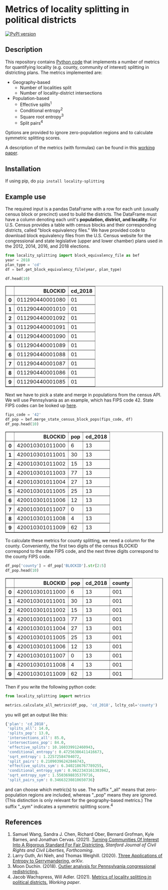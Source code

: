 


# Metrics of locality splitting in political districts
[![PyPI version](https://badge.fury.io/py/locality-splitting.svg)](https://badge.fury.io/py/locality-splitting)

## Description
This repository contains [Python code](metrics.py) that implements a number of metrics for quantifying locality (e.g. county, community of interest) splitting in districting plans. The metrics implemented are:
- Geography-based
	- Number of localities split
	- Number of locality-district intersections
- Population-based
	- Effective splits<sup>1</sup>
	- Conditional entropy<sup>2</sup>
	- Square root entropy<sup>3</sup>
	- Split pairs<sup>4</sup>

Options are provided to ignore zero-population regions and to calculate symmetric splitting scores.

A description of the metrics (with formulas) can be found in this [working paper](metrics_description_working_paper.pdf).

## Installation
If using pip, do `pip install locality-splitting`

## Example use
The required input is a pandas DataFrame with a row for each unit (usually census block or precinct) used to build the districts. The DataFrame must have a column denoting each unit's **population, district, and locality.** For U.S. Census provides a table with census blocks and their corresponding districts, called "block equivalency files." We have provided code to download block equivalency files from the U.S. Census website for the congressional and state legislative (upper and lower chamber) plans used in the 2012, 2014, 2016, and 2018 elections. 

```python 
from locality_splitting import block_equivalency_file as bef
year = 2018
plan_type = 'cd'
df = bef.get_block_equivalency_file(year, plan_type)

df.head(10)
```

<div>
<table border="1" class="dataframe">
  <thead>
    <tr style="text-align: right;">
      <th></th>
      <th>BLOCKID</th>
      <th>cd_2018</th>
    </tr>
  </thead>
  <tbody>
    <tr>
      <th>0</th>
      <td>011290440001080</td>
      <td>01</td>
    </tr>
    <tr>
      <th>1</th>
      <td>011290440001010</td>
      <td>01</td>
    </tr>
    <tr>
      <th>2</th>
      <td>011290440001092</td>
      <td>01</td>
    </tr>
    <tr>
      <th>3</th>
      <td>011290440001091</td>
      <td>01</td>
    </tr>
    <tr>
      <th>4</th>
      <td>011290440001090</td>
      <td>01</td>
    </tr>
    <tr>
      <th>5</th>
      <td>011290440001089</td>
      <td>01</td>
    </tr>
    <tr>
      <th>6</th>
      <td>011290440001088</td>
      <td>01</td>
    </tr>
    <tr>
      <th>7</th>
      <td>011290440001087</td>
      <td>01</td>
    </tr>
    <tr>
      <th>8</th>
      <td>011290440001086</td>
      <td>01</td>
    </tr>
    <tr>
      <th>9</th>
      <td>011290440001085</td>
      <td>01</td>
    </tr>
  </tbody>
</table>
</div>

Next we have to pick a state and merge in populations from the census API. We will use Pennsylvania as an example, which has FIPS code 42. State FIPS codes can be looked up [here](https://www.nrcs.usda.gov/wps/portal/nrcs/detail/?cid=nrcs143_013696).

```python
fips_code = '42'
df_pop = bef.merge_state_census_block_pops(fips_code, df)
df_pop.head(10)
```

<div>

<table border="1" class="dataframe">
  <thead>
    <tr style="text-align: right;">
      <th></th>
      <th>BLOCKID</th>
      <th>pop</th>
      <th>cd_2018</th>
    </tr>
  </thead>
  <tbody>
    <tr>
      <th>0</th>
      <td>420010301011000</td>
      <td>6</td>
      <td>13</td>
    </tr>
    <tr>
      <th>1</th>
      <td>420010301011001</td>
      <td>30</td>
      <td>13</td>
    </tr>
    <tr>
      <th>2</th>
      <td>420010301011002</td>
      <td>15</td>
      <td>13</td>
    </tr>
    <tr>
      <th>3</th>
      <td>420010301011003</td>
      <td>77</td>
      <td>13</td>
    </tr>
    <tr>
      <th>4</th>
      <td>420010301011004</td>
      <td>27</td>
      <td>13</td>
    </tr>
    <tr>
      <th>5</th>
      <td>420010301011005</td>
      <td>25</td>
      <td>13</td>
    </tr>
    <tr>
      <th>6</th>
      <td>420010301011006</td>
      <td>12</td>
      <td>13</td>
    </tr>
    <tr>
      <th>7</th>
      <td>420010301011007</td>
      <td>0</td>
      <td>13</td>
    </tr>
    <tr>
      <th>8</th>
      <td>420010301011008</td>
      <td>4</td>
      <td>13</td>
    </tr>
    <tr>
      <th>9</th>
      <td>420010301011009</td>
      <td>62</td>
      <td>13</td>
    </tr>
  </tbody>
</table>
</div>

To calculate these metrics for county splitting, we need a column for the county. Conveniently, the first two digits of the census BLOCKID correspond to the state FIPS code, and the next three digits correspond to the county FIPS code. 

```python
df_pop['county'] = df_pop['BLOCKID'].str[2:5]
df_pop.head(10)
```

<div>
<table border="1" class="dataframe">
  <thead>
    <tr style="text-align: right;">
      <th></th>
      <th>BLOCKID</th>
      <th>pop</th>
      <th>cd_2018</th>
      <th>county</th>
    </tr>
  </thead>
  <tbody>
    <tr>
      <th>0</th>
      <td>420010301011000</td>
      <td>6</td>
      <td>13</td>
      <td>001</td>
    </tr>
    <tr>
      <th>1</th>
      <td>420010301011001</td>
      <td>30</td>
      <td>13</td>
      <td>001</td>
    </tr>
    <tr>
      <th>2</th>
      <td>420010301011002</td>
      <td>15</td>
      <td>13</td>
      <td>001</td>
    </tr>
    <tr>
      <th>3</th>
      <td>420010301011003</td>
      <td>77</td>
      <td>13</td>
      <td>001</td>
    </tr>
    <tr>
      <th>4</th>
      <td>420010301011004</td>
      <td>27</td>
      <td>13</td>
      <td>001</td>
    </tr>
    <tr>
      <th>5</th>
      <td>420010301011005</td>
      <td>25</td>
      <td>13</td>
      <td>001</td>
    </tr>
    <tr>
      <th>6</th>
      <td>420010301011006</td>
      <td>12</td>
      <td>13</td>
      <td>001</td>
    </tr>
    <tr>
      <th>7</th>
      <td>420010301011007</td>
      <td>0</td>
      <td>13</td>
      <td>001</td>
    </tr>
    <tr>
      <th>8</th>
      <td>420010301011008</td>
      <td>4</td>
      <td>13</td>
      <td>001</td>
    </tr>
    <tr>
      <th>9</th>
      <td>420010301011009</td>
      <td>62</td>
      <td>13</td>
      <td>001</td>
    </tr>
  </tbody>
</table>
</div>

Then if you write the following python code:

```python 
from locality_splitting import metrics

metrics.calculate_all_metrics(df_pop, 'cd_2018', lclty_col='county')
```
you will get an output like this:
```python
{'plan': 'cd_2018',
 'splits_all': 14.0,
 'splits_pop': 13.0,
 'intersections_all': 85.0,
 'intersections_pop': 84.0,
 'effective_splits': 10.160339912460943,
 'conditional_entropy': 0.47256386411416673,
 'sqrt_entropy': 1.22572584704072,
 'split_pairs': 0.21090396242846743,
 'effective_splits_sym': 6.3402186767789255,
 'conditional_entropy_sym': 0.9622343161303942,
 'sqrt_entropy_sym': 1.5503698835379716,
 'split_pairs_sym': 0.34663230810650736}
```
<div>
and can choose which metric(s) to use. The suffix "_all" means that zero-population regions are included, whereas "_pop" means they are ignored. (This distinction is only relevant for the geography-based metrics.) The suffix "_sym" indicates a symmetric splitting score.<sup>4</sup> 


## References
1. Samuel Wang, Sandra J. Chen, Richard Ober, Bernard Grofman, Kyle Barnes, and Jonathan Cervas. (2021). [Turning Communities Of Interest Into A Rigorous Standard For Fair Districting.](https://papers.ssrn.com/sol3/papers.cfm?abstract_id=3828800) _Stanford Journal of Civil Rights and Civil Liberties, Forthcoming_.
2. Larry Guth, Ari Nieh, and Thomas Weighill. (2020). [Three Applications of Entropy to Gerrymandering.](https://arxiv.org/pdf/2010.14972.pdf) _arXiv_.
3. Moon Duchin. (2018). [Outlier analysis for Pennsylvania congressional redistricting.](https://www.governor.pa.gov/wp-content/uploads/2018/02/md-report.pdf)
4. Jacob Wachspress, Will Adler. (2021). [Metrics of locality splitting in political districts.](https://github.com/jacobwachspress/locality-splitting/blob/master/metrics_description_working_paper.pdf) _Working paper_.

